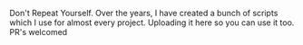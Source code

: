 Don't Repeat Yourself. Over the years, I have created a bunch of scripts which I use for almost every project. Uploading it here so you can use it too. PR's welcomed

